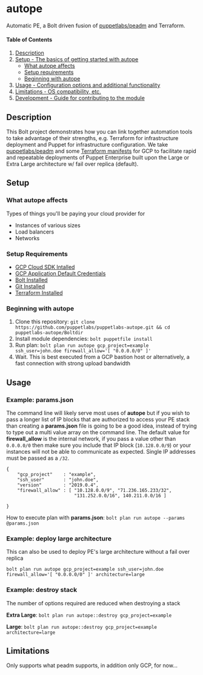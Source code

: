 # autope

Automatic PE, a Bolt driven fusion of [puppetlabs/peadm](https://github.com/puppetlabs/puppetlabs-peadm) and Terraform.

#### Table of Contents

1. [Description](#description)
2. [Setup - The basics of getting started with autope](#setup)
    * [What autope affects](#what-autope-affects)
    * [Setup requirements](#setup-requirements)
    * [Beginning with autope](#beginning-with-autope)
3. [Usage - Configuration options and additional functionality](#usage)
4. [Limitations - OS compatibility, etc.](#limitations)
5. [Development - Guide for contributing to the module](#development)

## Description

This Bolt project demonstrates how you can link together automation tools to take advantage of their strengths, e.g. Terraform for infrastructure deployment and Puppet for infrastructure configuration. We take [puppetlabs/peadm](https://github.com/puppetlabs/puppetlabs-peadm) and some [Terraform manifests](https://github.com/puppetlabs/terraform-pe_arch) for GCP to facilitate rapid and repeatable deployments of Puppet Enterprise built upon the Large or Extra Large architecture w/ fail over replica (default).

## Setup

### What autope affects

Types of things you'll be paying your cloud provider for

* Instances of various sizes
* Load balancers
* Networks

### Setup Requirements

* [GCP Cloud SDK Intalled](https://cloud.google.com/sdk/docs/quickstarts)
* [GCP Application Default Credentials](https://cloud.google.com/sdk/gcloud/reference/auth/application-default/)
* [Bolt Installed](https://puppet.com/docs/bolt/latest/bolt_installing.html)
* [Git Installed](https://git-scm.com/downloads)
* [Terraform Installed](https://www.terraform.io/downloads.html)

### Beginning with autope

1. Clone this repository: `git clone https://github.com/puppetlabs/puppetlabs-autope.git && cd puppetlabs-autope/Boltdir`
2. Install module dependencies: `bolt puppetfile install`
3. Run plan: `bolt plan run autope gcp_project=example ssh_user=john.doe firewall_allow='[ "0.0.0.0/0" ]'`
4. Wait. This is best executed from a GCP bastion host or alternatively, a fast connection with strong upload bandwidth

## Usage

### Example: params.json

The command line will likely serve most uses of **autope** but if you wish to pass a longer list of IP blocks that are authorized to access your PE stack than creating a **params.json** file is going to be a good idea, instead of trying to type out a multi value array on the command line. The default value for **firewall_allow** is the internal network, if you pass a value other than `0.0.0.0/0` then make sure you include that IP block (`10.128.0.0/9`) or your instances will not be able to communicate as expected. Single IP addresses must be passed as a `/32`.

```
{
    "gcp_project"    : "example",
    "ssh_user"       : "john.doe",
    "version"        : "2019.0.4",
    "firewall_allow" : [ "10.128.0.0/9", "71.236.165.233/32",
                         "131.252.0.0/16", 140.211.0.0/16 ]

}
```

How to execute plan with **params.json**: `bolt plan run autope --params @params.json`

### Example: deploy large architecture

This can also be used to deploy PE's large architecture without a fail over replica

`bolt plan run autope gcp_project=example ssh_user=john.doe firewall_allow='[ "0.0.0.0/0" ]' architecture=large`

### Example: destroy stack

The number of options required are reduced when destroying a stack

**Extra Large**: `bolt plan run autope::destroy gcp_project=example`

**Large**: `bolt plan run autope::destroy gcp_project=example architecture=large`

## Limitations

Only supports what peadm supports, in addition only GCP, for now...
